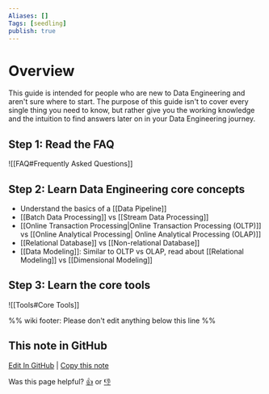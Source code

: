 ```yaml
---
Aliases: []
Tags: [seedling]
publish: true
---
```


# Overview

This guide is intended for people who are new to Data Engineering and aren't sure where to start. The purpose of this guide isn't to cover every single thing you need to know, but rather give you the working knowledge and the intuition to find answers later on in your Data Engineering journey.

## Step 1: Read the FAQ

![[FAQ#Frequently Asked Questions]]

## Step 2: Learn Data Engineering core concepts

- Understand the basics of a [[Data Pipeline]]
- [[Batch Data Processing]] vs [[Stream Data Processing]]
- [[Online Transaction Processing|Online Transaction Processing (OLTP)]] vs [[Online Analytical Processing| Online Analytical Processing (OLAP)]]
- [[Relational Database]] vs [[Non-relational Database]]
- [[Data Modeling]]: Similar to OLTP vs OLAP, read about [[Relational Modeling]] vs [[Dimensional Modeling]]

## Step 3: Learn the core tools

![[Tools#Core Tools]]

%% wiki footer: Please don't edit anything below this line %%

## This note in GitHub

<span class="git-footer">[Edit In GitHub](https://github.dev/data-engineering-community/data-engineering-wiki/blob/main/Guides/Getting%20Started%20With%20Data%20Engineering.md "git-hub-edit-note") | [Copy this note](https://raw.githubusercontent.com/data-engineering-community/data-engineering-wiki/main/Guides/Getting%20Started%20With%20Data%20Engineering.md "git-hub-copy-note")</span>

<span class="git-footer">Was this page helpful?
[👍](https://tally.so/r/mOaxjk?rating=Yes&url=https://dataengineering.wiki/Guides/Getting%20Started%20With%20Data%20Engineering) or [👎](https://tally.so/r/mOaxjk?rating=No&url=https://dataengineering.wiki/Guides/Getting%20Started%20With%20Data%20Engineering)</span>
